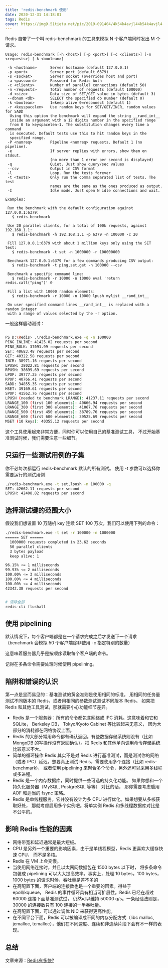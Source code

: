 ```yaml
---
title: 'redis-benchmark 使用'
date: 2020-12-31 14:18:01
tags: Redis
cover: https://img9.51tietu.net/pic/2019-091404/4k54k4avjl44k54k4avjl4.jpg
---
```


Redis 自带了一个叫 redis-benchmark 的工具来模拟 N 个客户端同时发出 M 个请求。

```shell
Usage: redis-benchmark [-h <host>] [-p <port>] [-c <clients>] [-n <requests>] [-k <boolean>]

 -h <hostname>      Server hostname (default 127.0.0.1)
 -p <port>          Server port (default 6379)
 -s <socket>        Server socket (overrides host and port)
 -a <password>      Password for Redis Auth
 -c <clients>       Number of parallel connections (default 50)
 -n <requests>      Total number of requests (default 100000)
 -d <size>          Data size of SET/GET value in bytes (default 3)
 --dbnum <db>       SELECT the specified db number (default 0)
 -k <boolean>       1=keep alive 0=reconnect (default 1)
 -r <keyspacelen>   Use random keys for SET/GET/INCR, random values for SADD
  Using this option the benchmark will expand the string __rand_int__
  inside an argument with a 12 digits number in the specified range
  from 0 to keyspacelen-1. The substitution changes every time a command
  is executed. Default tests use this to hit random keys in the
  specified range.
 -P <numreq>        Pipeline <numreq> requests. Default 1 (no pipeline).
 -e                 If server replies with errors, show them on stdout.
                    (no more than 1 error per second is displayed)
 -q                 Quiet. Just show query/sec values
 --csv              Output in CSV format
 -l                 Loop. Run the tests forever
 -t <tests>         Only run the comma separated list of tests. The test
                    names are the same as the ones produced as output.
 -I                 Idle mode. Just open N idle connections and wait.

Examples:

 Run the benchmark with the default configuration against 127.0.0.1:6379:
   $ redis-benchmark

 Use 20 parallel clients, for a total of 100k requests, against 192.168.1.1:
   $ redis-benchmark -h 192.168.1.1 -p 6379 -n 100000 -c 20

 Fill 127.0.0.1:6379 with about 1 million keys only using the SET test:
   $ redis-benchmark -t set -n 1000000 -r 100000000

 Benchmark 127.0.0.1:6379 for a few commands producing CSV output:
   $ redis-benchmark -t ping,set,get -n 100000 --csv

 Benchmark a specific command line:
   $ redis-benchmark -r 10000 -n 10000 eval 'return redis.call("ping")' 0

 Fill a list with 10000 random elements:
   $ redis-benchmark -r 10000 -n 10000 lpush mylist __rand_int__

 On user specified command lines __rand_int__ is replaced with a random integer
 with a range of values selected by the -r option.
```

一般这样启动测试：

```bash

PS D:\Redis> .\redis-benchmark.exe -q -n 100000
PING_INLINE: 41425.02 requests per second
PING_BULK: 37091.99 requests per second
SET: 40683.48 requests per second
GET: 40322.58 requests per second
INCR: 38971.16 requests per second
LPUSH: 38022.81 requests per second
RPUSH: 38699.69 requests per second
LPOP: 39777.25 requests per second
RPOP: 40766.41 requests per second
SADD: 34855.35 requests per second
HSET: 39169.61 requests per second
SPOP: 41562.76 requests per second
LPUSH (needed to benchmark LRANGE): 41237.11 requests per second
LRANGE_100 (first 100 elements): 40666.94 requests per second
LRANGE_300 (first 300 elements): 41067.76 requests per second
LRANGE_500 (first 450 elements): 38789.76 requests per second
LRANGE_600 (first 600 elements): 39525.69 requests per second
MSET (10 keys): 40355.12 requests per second

```
这个工具使用起来非常方便，同时你可以使用自己的基准测试工具， 不过开始基准测试时候，我们需要注意一些细节。

## 只运行一些测试用例的子集

你不必每次都运行 redis-benchmark 默认的所有测试。 使用 -t 参数可以选择你需要运行的测试用例

```bash
./redis-benchmark.exe -t set,lpush -n 100000 -q
SET: 42662.11 requests per second
LPUSH: 42408.82 requests per second
```

## 选择测试键的范围大小

假设我们想设置 10 万随机 key 连续 SET 100 万次，我们可以使用下列的命令：

```bash
./redis-benchmark.exe -t set -r 100000 -n 1000000
====== SET ======
  1000000 requests completed in 23.62 seconds
  50 parallel clients
  3 bytes payload
  keep alive: 1

96.15% <= 1 milliseconds
99.93% <= 2 milliseconds
100.00% <= 3 milliseconds
100.00% <= 4 milliseconds
100.00% <= 4 milliseconds
42342.38 requests per second


# 清除全部
redis-cli flushall

```

## 使用 pipelining

默认情况下，每个客户端都是在一个请求完成之后才发送下一个请求 （benchmark 会模拟 50 个客户端除非使用 -c 指定特别的数量）

这意味着服务器几乎是按顺序读取每个客户端的命令。

记得在多条命令需要处理时候使用 pipelining。

## 陷阱和错误的认识

第一点是显而易见的：基准测试的黄金准则是使用相同的标准。 用相同的任务量测试不同版本的 Redis，或者用相同的参数测试测试不同版本 Redis。 如果把 Redis 和其他工具测试，那就需要小心功能细节差异。

* Redis 是一个服务器：所有的命令都包含网络或 IPC 消耗。这意味着和它和 SQLite， Berkeley DB， Tokyo/Kyoto Cabinet 等比较起来无意义， 因为大部分的消耗都在网络协议上面。
* Redis 的大部分常用命令都有确认返回。有些数据存储系统则没有（比如 MongoDB 的写操作没有返回确认）。把 Redis 和其他单向调用命令存储系统比较意义不大。
* 简单的循环操作 Redis 其实不是对 Redis 进行基准测试，而是测试你的网络（或者 IPC）延迟。想要真正测试 Redis，需要使用多个连接（比如 redis-benchmark)， 或者使用 pipelining 来聚合多个命令，另外还可以采用多线程或多进程。
* Redis 是一个内存数据库，同时提供一些可选的持久化功能。 如果你想和一个持久化服务器（MySQL, PostgreSQL 等等） 对比的话， 那你需要考虑启用 AOF 和适当的 fsync 策略。
* Redis 是单线程服务。它并没有设计为多 CPU 进行优化。如果想要从多核获取好处， 那就考虑启用多个实例吧。将单实例 Redis 和多线程数据库对比是不公平的。

## 影响 Redis 性能的因素

* 网络带宽和延迟通常是最大短板。
* CPU 是另外一个重要的影响因素，由于是单线程模型，Redis 更喜欢大缓存快速 CPU， 而不是多核。
* Redis 在 VM 上会变慢。
* 当使用网络连接时，并且以太网网数据包在 1500 bytes 以下时， 将多条命令包装成 pipelining 可以大大提高效率。事实上，处理 10 bytes，100 bytes， 1000 bytes 的请求时候，吞吐量是差不多的
* 在高配置下面，客户端的连接数也是一个重要的因素。得益于 epoll/kqueue， Redis 的事件循环具有相当可扩展性。Redis 已经在超过 60000 连接下面基准测试过， 仍然可以维持 50000 q/s。一条经验法则是，30000 的连接数只有 100 连接的一半吞吐量。
* 在高配置下面，可以通过调优 NIC 来获得更高性能。
* 在不同平台下面，Redis 可以被编译成不同的内存分配方式（libc malloc, jemalloc, tcmalloc），他们在不同速度、连续和非连续片段下会有不一样的表现。


## 总结

文章来源：[Redis有多快?](http://www.redis.cn/topics/benchmarks.html)
